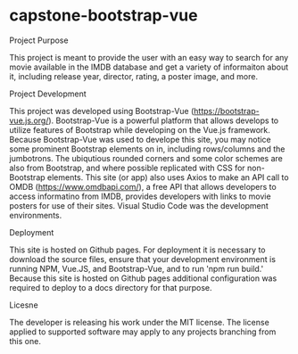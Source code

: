 # capstone-bootstrap-vue

Project Purpose

This project is meant to provide the user with an easy way to search for any movie available in the IMDB database and get a variety of informaiton about it, including release year, director, rating, a poster image, and more.


Project Development

This project was developed using Bootstrap-Vue (https://bootstrap-vue.js.org/). Bootstrap-Vue is a powerful platform that allows develops to utilize features of Bootstrap while developing on the Vue.js framework. Because Bootstrap-Vue was used to develope this site, you may notice some prominent Bootstrap elements on in, including rows/columns and the jumbotrons. The ubiqutious rounded corners and some color schemes are also from Bootstrap, and where possible replicated with CSS for non-Bootstrap elements. This site (or app) also uses Axios to make an API call to OMDB (https://www.omdbapi.com/), a free API that allows developers to access informatino from IMDB, provides developers with links to movie posters for use of their sites. Visual Studio Code was the development environments. 


Deployment

This site is hosted on Github pages. For deployment it is necessary to download the source files, ensure that your development environment is running NPM, Vue.JS, and Bootstrap-Vue, and to run 'npm run build.' Because this site is hosted on Github pages additional configuration was required to deploy to a docs directory for that purpose.


Licesne

The developer is releasing his work under the MIT license. The license applied to supported software may apply to any projects branching from this one. 
